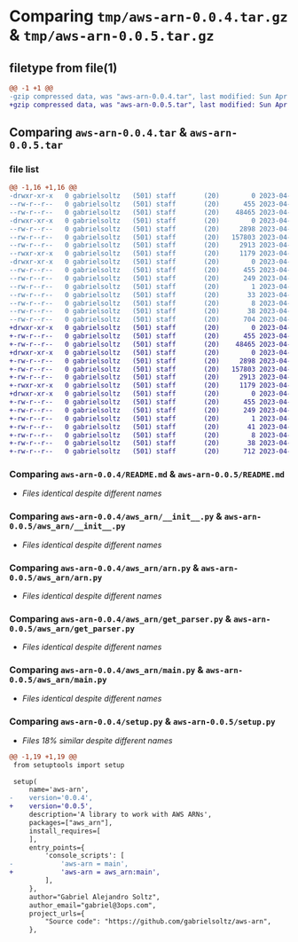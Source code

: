 # Comparing `tmp/aws-arn-0.0.4.tar.gz` & `tmp/aws-arn-0.0.5.tar.gz`

## filetype from file(1)

```diff
@@ -1 +1 @@
-gzip compressed data, was "aws-arn-0.0.4.tar", last modified: Sun Apr 30 13:28:46 2023, max compression
+gzip compressed data, was "aws-arn-0.0.5.tar", last modified: Sun Apr 30 13:30:51 2023, max compression
```

## Comparing `aws-arn-0.0.4.tar` & `aws-arn-0.0.5.tar`

### file list

```diff
@@ -1,16 +1,16 @@
-drwxr-xr-x   0 gabrielsoltz   (501) staff       (20)        0 2023-04-30 13:28:46.049208 aws-arn-0.0.4/
--rw-r--r--   0 gabrielsoltz   (501) staff       (20)      455 2023-04-30 13:28:46.049090 aws-arn-0.0.4/PKG-INFO
--rw-r--r--   0 gabrielsoltz   (501) staff       (20)    48465 2023-04-30 13:20:23.000000 aws-arn-0.0.4/README.md
-drwxr-xr-x   0 gabrielsoltz   (501) staff       (20)        0 2023-04-30 13:28:46.048409 aws-arn-0.0.4/aws_arn/
--rw-r--r--   0 gabrielsoltz   (501) staff       (20)     2898 2023-04-30 12:56:06.000000 aws-arn-0.0.4/aws_arn/__init__.py
--rw-r--r--   0 gabrielsoltz   (501) staff       (20)   157803 2023-04-30 11:54:55.000000 aws-arn-0.0.4/aws_arn/arn.py
--rw-r--r--   0 gabrielsoltz   (501) staff       (20)     2913 2023-04-30 13:03:37.000000 aws-arn-0.0.4/aws_arn/get_parser.py
--rwxr-xr-x   0 gabrielsoltz   (501) staff       (20)     1179 2023-04-30 13:28:30.000000 aws-arn-0.0.4/aws_arn/main.py
-drwxr-xr-x   0 gabrielsoltz   (501) staff       (20)        0 2023-04-30 13:28:46.048944 aws-arn-0.0.4/aws_arn.egg-info/
--rw-r--r--   0 gabrielsoltz   (501) staff       (20)      455 2023-04-30 13:28:46.000000 aws-arn-0.0.4/aws_arn.egg-info/PKG-INFO
--rw-r--r--   0 gabrielsoltz   (501) staff       (20)      249 2023-04-30 13:28:46.000000 aws-arn-0.0.4/aws_arn.egg-info/SOURCES.txt
--rw-r--r--   0 gabrielsoltz   (501) staff       (20)        1 2023-04-30 13:28:46.000000 aws-arn-0.0.4/aws_arn.egg-info/dependency_links.txt
--rw-r--r--   0 gabrielsoltz   (501) staff       (20)       33 2023-04-30 13:28:46.000000 aws-arn-0.0.4/aws_arn.egg-info/entry_points.txt
--rw-r--r--   0 gabrielsoltz   (501) staff       (20)        8 2023-04-30 13:28:46.000000 aws-arn-0.0.4/aws_arn.egg-info/top_level.txt
--rw-r--r--   0 gabrielsoltz   (501) staff       (20)       38 2023-04-30 13:28:46.049241 aws-arn-0.0.4/setup.cfg
--rw-r--r--   0 gabrielsoltz   (501) staff       (20)      704 2023-04-30 13:28:39.000000 aws-arn-0.0.4/setup.py
+drwxr-xr-x   0 gabrielsoltz   (501) staff       (20)        0 2023-04-30 13:30:51.479533 aws-arn-0.0.5/
+-rw-r--r--   0 gabrielsoltz   (501) staff       (20)      455 2023-04-30 13:30:51.479418 aws-arn-0.0.5/PKG-INFO
+-rw-r--r--   0 gabrielsoltz   (501) staff       (20)    48465 2023-04-30 13:20:23.000000 aws-arn-0.0.5/README.md
+drwxr-xr-x   0 gabrielsoltz   (501) staff       (20)        0 2023-04-30 13:30:51.478722 aws-arn-0.0.5/aws_arn/
+-rw-r--r--   0 gabrielsoltz   (501) staff       (20)     2898 2023-04-30 12:56:06.000000 aws-arn-0.0.5/aws_arn/__init__.py
+-rw-r--r--   0 gabrielsoltz   (501) staff       (20)   157803 2023-04-30 11:54:55.000000 aws-arn-0.0.5/aws_arn/arn.py
+-rw-r--r--   0 gabrielsoltz   (501) staff       (20)     2913 2023-04-30 13:03:37.000000 aws-arn-0.0.5/aws_arn/get_parser.py
+-rwxr-xr-x   0 gabrielsoltz   (501) staff       (20)     1179 2023-04-30 13:28:30.000000 aws-arn-0.0.5/aws_arn/main.py
+drwxr-xr-x   0 gabrielsoltz   (501) staff       (20)        0 2023-04-30 13:30:51.479273 aws-arn-0.0.5/aws_arn.egg-info/
+-rw-r--r--   0 gabrielsoltz   (501) staff       (20)      455 2023-04-30 13:30:51.000000 aws-arn-0.0.5/aws_arn.egg-info/PKG-INFO
+-rw-r--r--   0 gabrielsoltz   (501) staff       (20)      249 2023-04-30 13:30:51.000000 aws-arn-0.0.5/aws_arn.egg-info/SOURCES.txt
+-rw-r--r--   0 gabrielsoltz   (501) staff       (20)        1 2023-04-30 13:30:51.000000 aws-arn-0.0.5/aws_arn.egg-info/dependency_links.txt
+-rw-r--r--   0 gabrielsoltz   (501) staff       (20)       41 2023-04-30 13:30:51.000000 aws-arn-0.0.5/aws_arn.egg-info/entry_points.txt
+-rw-r--r--   0 gabrielsoltz   (501) staff       (20)        8 2023-04-30 13:30:51.000000 aws-arn-0.0.5/aws_arn.egg-info/top_level.txt
+-rw-r--r--   0 gabrielsoltz   (501) staff       (20)       38 2023-04-30 13:30:51.479564 aws-arn-0.0.5/setup.cfg
+-rw-r--r--   0 gabrielsoltz   (501) staff       (20)      712 2023-04-30 13:30:48.000000 aws-arn-0.0.5/setup.py
```

### Comparing `aws-arn-0.0.4/README.md` & `aws-arn-0.0.5/README.md`

 * *Files identical despite different names*

### Comparing `aws-arn-0.0.4/aws_arn/__init__.py` & `aws-arn-0.0.5/aws_arn/__init__.py`

 * *Files identical despite different names*

### Comparing `aws-arn-0.0.4/aws_arn/arn.py` & `aws-arn-0.0.5/aws_arn/arn.py`

 * *Files identical despite different names*

### Comparing `aws-arn-0.0.4/aws_arn/get_parser.py` & `aws-arn-0.0.5/aws_arn/get_parser.py`

 * *Files identical despite different names*

### Comparing `aws-arn-0.0.4/aws_arn/main.py` & `aws-arn-0.0.5/aws_arn/main.py`

 * *Files identical despite different names*

### Comparing `aws-arn-0.0.4/setup.py` & `aws-arn-0.0.5/setup.py`

 * *Files 18% similar despite different names*

```diff
@@ -1,19 +1,19 @@
 from setuptools import setup
 
 setup(
     name='aws-arn',
-    version='0.0.4',
+    version='0.0.5',
     description='A library to work with AWS ARNs',
     packages=["aws_arn"],
     install_requires=[
     ],
     entry_points={
         'console_scripts': [
-            'aws-arn = main',
+            'aws-arn = aws_arn:main',
         ],
     },
     author="Gabriel Alejandro Soltz",
     author_email="gabriel@3ops.com",
     project_urls={
         "Source code": "https://github.com/gabrielsoltz/aws-arn",
     },
```

